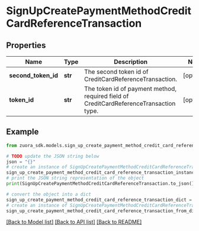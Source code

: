 # SignUpCreatePaymentMethodCreditCardReferenceTransaction


## Properties

Name | Type | Description | Notes
------------ | ------------- | ------------- | -------------
**second_token_id** | **str** | The second token id of CreditCardReferenceTransaction.  | [optional] 
**token_id** | **str** | The token id of payment method, required field of CreditCardReferenceTransaction type.  | [optional] 

## Example

```python
from zuora_sdk.models.sign_up_create_payment_method_credit_card_reference_transaction import SignUpCreatePaymentMethodCreditCardReferenceTransaction

# TODO update the JSON string below
json = "{}"
# create an instance of SignUpCreatePaymentMethodCreditCardReferenceTransaction from a JSON string
sign_up_create_payment_method_credit_card_reference_transaction_instance = SignUpCreatePaymentMethodCreditCardReferenceTransaction.from_json(json)
# print the JSON string representation of the object
print(SignUpCreatePaymentMethodCreditCardReferenceTransaction.to_json())

# convert the object into a dict
sign_up_create_payment_method_credit_card_reference_transaction_dict = sign_up_create_payment_method_credit_card_reference_transaction_instance.to_dict()
# create an instance of SignUpCreatePaymentMethodCreditCardReferenceTransaction from a dict
sign_up_create_payment_method_credit_card_reference_transaction_from_dict = SignUpCreatePaymentMethodCreditCardReferenceTransaction.from_dict(sign_up_create_payment_method_credit_card_reference_transaction_dict)
```
[[Back to Model list]](../README.md#documentation-for-models) [[Back to API list]](../README.md#documentation-for-api-endpoints) [[Back to README]](../README.md)


